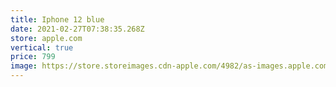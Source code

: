 ```yaml
---
title: Iphone 12 blue
date: 2021-02-27T07:38:35.268Z
store: apple.com
vertical: true
price: 799
image: https://store.storeimages.cdn-apple.com/4982/as-images.apple.com/is/iphone-12-blue-select-2020?wid=470&hei=556&fmt=png-alpha&.v=1604343704000
---
```

